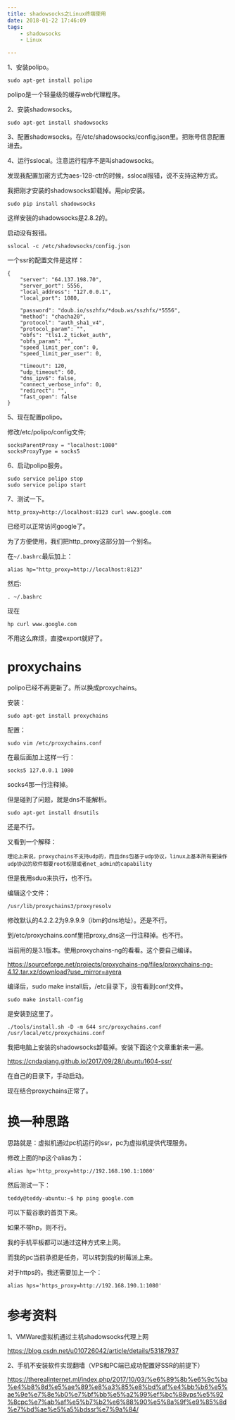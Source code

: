 ```yaml
---
title: shadowsocks之Linux终端使用
date: 2018-01-22 17:46:09
tags:
	- shadowsocks
	- Linux

---
```




1、安装polipo。

```
sudo apt-get install polipo
```

polipo是一个轻量级的缓存web代理程序。

2、安装shadowsocks。

```
sudo apt-get install shadowsocks
```

3、配置shadowsocks。在/etc/shadowsocks/config.json里。把账号信息配置进去。

4、运行sslocal。注意运行程序不是叫shadowsocks。

发现我配置加密方式为aes-128-ctr的时候，sslocal报错，说不支持这种方式。

我把刚才安装的shadowsocks卸载掉。用pip安装。

```
sudo pip install shadowsocks
```

这样安装的shadowsocks是2.8.2的。

启动没有报错。

```
sslocal -c /etc/shadowsocks/config.json
```

一个ssr的配置文件是这样：

```
{
    "server": "64.137.198.70",
    "server_port": 5556,
    "local_address": "127.0.0.1",
    "local_port": 1080,

    "password": "doub.io/sszhfx/*doub.ws/sszhfx/*5556",
    "method": "chacha20",
    "protocol": "auth_sha1_v4",
    "protocol_param": "",
    "obfs": "tls1.2_ticket_auth",
    "obfs_param": "",
    "speed_limit_per_con": 0,
    "speed_limit_per_user": 0,

    "timeout": 120,
    "udp_timeout": 60,
    "dns_ipv6": false,
    "connect_verbose_info": 0,
    "redirect": "",
    "fast_open": false
}
```



5、现在配置polipo。

修改/etc/polipo/config文件;

```
socksParentProxy = "localhost:1080"
socksProxyType = socks5
```

6、启动polipo服务。

```
sudo service polipo stop
sudo service polipo start
```

7、测试一下。

```
http_proxy=http://localhost:8123 curl www.google.com
```

已经可以正常访问google了。

为了方便使用，我们把http_proxy这部分加一个别名。

在`~/.bashrc`最后加上：

```
alias hp="http_proxy=http://localhost:8123"
```

然后:

```
. ~/.bashrc
```

现在

```
hp curl www.google.com
```

不用这么麻烦，直接export就好了。



# proxychains

polipo已经不再更新了。所以换成proxychains。

安装：

```
sudo apt-get install proxychains
```

配置：

```
sudo vim /etc/proxychains.conf
```

在最后面加上这样一行：

```
socks5 127.0.0.1 1080
```

socks4那一行注释掉。

但是碰到了问题，就是dns不能解析。

```
sudo apt-get install dnsutils
```

还是不行。

又看到一个解释：

```
理论上来说，proxychains不支持udp的，而且dns包基于udp协议，linux上基本所有要操作udp协议的软件都要root权限或者net_admin的capability
```

但是我用sduo来执行，也不行。

编辑这个文件：

```
/usr/lib/proxychains3/proxyresolv 
```

修改默认的4.2.2.2为9.9.9.9（ibm的dns地址）。还是不行。

到/etc/proxychains.conf里把proxy_dns这一行注释掉。也不行。

当前用的是3.1版本。使用proxychains-ng的看看。这个要自己编译。

https://sourceforge.net/projects/proxychains-ng/files/proxychains-ng-4.12.tar.xz/download?use_mirror=ayera

编译后，sudo make install后，/etc目录下，没有看到conf文件。

```
sudo make install-config
```

是安装到这里了。

```
./tools/install.sh -D -m 644 src/proxychains.conf /usr/local/etc/proxychains.conf
```



我把电脑上安装的shadowsocks卸载掉。安装下面这个文章重新来一遍。

https://cndaqiang.github.io/2017/09/28/ubuntu1604-ssr/

在自己的目录下，手动启动。

现在结合proxychains正常了。



# 换一种思路

思路就是：虚拟机通过pc机运行的ssr，pc为虚拟机提供代理服务。

修改上面的hp这个alias为：

```
alias hp='http_proxy=http://192.168.190.1:1080'
```

然后测试一下：

```
teddy@teddy-ubuntu:~$ hp ping google.com
```

可以下载谷歌的首页下来。

如果不带hp，则不行。

我的手机平板都可以通过这种方式来上网。

而我的pc当前承担是任务，可以转到我的树莓派上来。

对于https的。我还需要加上一个：

```
alias hps='https_proxy=http://192.168.190.1:1080'
```





# 参考资料

1、VMWare虚拟机通过主机shadowsocks代理上网

https://blog.csdn.net/u010726042/article/details/53187937

2、手机不安装软件实现翻墙（VPS和PC端已成功配置好SSR的前提下）

https://therealinternet.ml/index.php/2017/10/03/%e6%89%8b%e6%9c%ba%e4%b8%8d%e5%ae%89%e8%a3%85%e8%bd%af%e4%bb%b6%e5%ae%9e%e7%8e%b0%e7%bf%bb%e5%a2%99%ef%bc%88vps%e5%92%8cpc%e7%ab%af%e5%b7%b2%e6%88%90%e5%8a%9f%e9%85%8d%e7%bd%ae%e5%a5%bdssr%e7%9a%84/